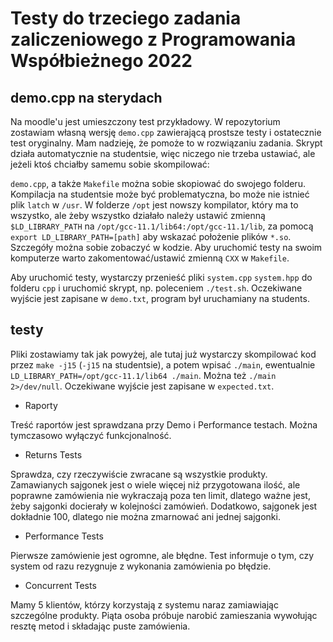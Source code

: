 # Testy do trzeciego zadania zaliczeniowego z Programowania Współbieżnego 2022

## demo.cpp na sterydach
Na moodle'u jest umieszczony test przykładowy. W repozytorium zostawiam własną wersję
`demo.cpp` zawierającą prostsze testy i ostatecznie test oryginalny. Mam nadzieję, że
pomoże to w rozwiązaniu zadania. Skrypt działa automatycznie na studentsie, więc niczego
nie trzeba ustawiać, ale jeżeli ktoś chciałby samemu sobie skompilować:

`demo.cpp`, a także `Makefile` można sobie skopiować do swojego folderu. Kompilacja
na studentsie może być problematyczna, bo może nie istnieć plik `latch` w `/usr`.
W folderze `/opt` jest nowszy kompilator, który ma to wszystko, ale żeby wszystko
działało należy ustawić zmienną `$LD_LIBRARY_PATH` na `/opt/gcc-11.1/lib64:/opt/gcc-11.1/lib`,
za pomocą `export LD_LIBRARY_PATH=[path]` aby wskazać położenie plików `*.so`.
Szczegóły można sobie zobaczyć w kodzie. Aby uruchomić testy na swoim komputerze
warto zakomentować/ustawić zmienną `CXX` w `Makefile`.

Aby uruchomić testy, wystarczy przenieść pliki `system.cpp` `system.hpp` do folderu `cpp`
i uruchomić skrypt, np. poleceniem `./test.sh`. Oczekiwane wyjście jest zapisane w `demo.txt`,
program był uruchamiany na students.

## testy
Pliki zostawiamy tak jak powyżej, ale tutaj już wystarczy skompilować kod przez `make -j15`
(`-j15` na studentsie), a potem wpisać `./main`, ewentualnie
`LD_LIBRARY_PATH=/opt/gcc-11.1/lib64 ./main`. Można też `./main 2>/dev/null`.
Oczekiwane wyjście jest zapisane w `expected.txt`.

- Raporty

Treść raportów jest sprawdzana przy Demo i Performance testach. Można tymczasowo wyłączyć funkcjonalność.

- Returns Tests

Sprawdza, czy rzeczywiście zwracane są wszystkie produkty. Zamawianych
sajgonek jest o wiele więcej niż przygotowana ilość, ale poprawne zamówienia nie wykraczają
poza ten limit, dlatego ważne jest, żeby sajgonki docierały w kolejności zamówień. Dodatkowo,
sajgonek jest dokładnie 100, dlatego nie można zmarnować ani jednej sajgonki.

- Performance Tests

Pierwsze zamówienie jest ogromne, ale błędne. Test informuje o tym, czy system od razu rezygnuje z
wykonania zamówienia po błędzie.

- Concurrent Tests

Mamy 5 klientów, którzy korzystają z systemu naraz zamiawiając szczególne produkty. Piąta osoba próbuje
narobić zamieszania wywołując resztę metod i składając puste zamówienia.
